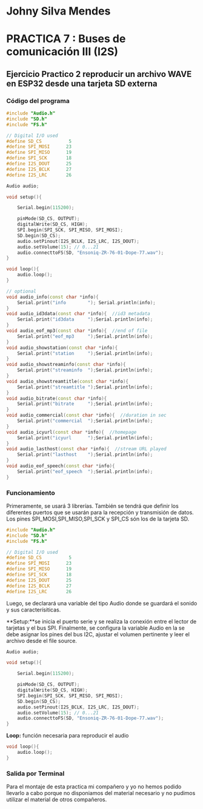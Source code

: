 # Johny Silva Mendes
# PRACTICA 7  : Buses de comunicación III (I2S)

## Ejercicio Practico 2 reproducir un archivo WAVE en ESP32 desde una tarjeta SD externa

### Código del programa
```cpp
#include "Audio.h"
#include "SD.h"
#include "FS.h"

// Digital I/O used
#define SD_CS          5
#define SPI_MOSI      23
#define SPI_MISO      19
#define SPI_SCK       18
#define I2S_DOUT      25
#define I2S_BCLK      27
#define I2S_LRC       26

Audio audio;

void setup(){

    Serial.begin(115200);

    pinMode(SD_CS, OUTPUT);
    digitalWrite(SD_CS, HIGH);
    SPI.begin(SPI_SCK, SPI_MISO, SPI_MOSI);
    SD.begin(SD_CS);
    audio.setPinout(I2S_BCLK, I2S_LRC, I2S_DOUT);
    audio.setVolume(15); // 0...21
    audio.connecttoFS(SD, "Ensoniq-ZR-76-01-Dope-77.wav");
}

void loop(){
    audio.loop();
}

// optional
void audio_info(const char *info){
    Serial.print("info        "); Serial.println(info);
}
void audio_id3data(const char *info){  //id3 metadata
    Serial.print("id3data     ");Serial.println(info);
}
void audio_eof_mp3(const char *info){  //end of file
    Serial.print("eof_mp3     ");Serial.println(info);
}
void audio_showstation(const char *info){
    Serial.print("station     ");Serial.println(info);
}
void audio_showstreaminfo(const char *info){
    Serial.print("streaminfo  ");Serial.println(info);
}
void audio_showstreamtitle(const char *info){
    Serial.print("streamtitle ");Serial.println(info);
}
void audio_bitrate(const char *info){
    Serial.print("bitrate     ");Serial.println(info);
}
void audio_commercial(const char *info){  //duration in sec
    Serial.print("commercial  ");Serial.println(info);
}
void audio_icyurl(const char *info){  //homepage
    Serial.print("icyurl      ");Serial.println(info);
}
void audio_lasthost(const char *info){  //stream URL played
    Serial.print("lasthost    ");Serial.println(info);
}
void audio_eof_speech(const char *info){
    Serial.print("eof_speech  ");Serial.println(info);
}
```

### Funcionamiento 

Primeramente, se usará 3 librerías. También se tendrá que definir los diferentes puertos que se usarán para la recepción y transmisión de datos. Los pines SPI_MOSI,SPI_MISO,SPI_SCK y SPI_CS són los de la tarjeta SD.

```cpp
#include "Audio.h"
#include "SD.h"
#include "FS.h"

// Digital I/O used
#define SD_CS          5
#define SPI_MOSI      23
#define SPI_MISO      19
#define SPI_SCK       18
#define I2S_DOUT      25
#define I2S_BCLK      27
#define I2S_LRC       26
```
Luego, se declarará una variable del tipo Audio donde se guardará el sonido y sus caracterísiticas. 

**Setup:**se inicia el puerto serie y se realiza la conexión entre el lector de tarjetas y el bus SPI. Finalmente, se configura la variable Audio en la se debe asignar los pines del bus I2C, ajustar el volumen pertinente y leer el archivo desde el file source.

```cpp
Audio audio;

void setup(){

    Serial.begin(115200);

    pinMode(SD_CS, OUTPUT);
    digitalWrite(SD_CS, HIGH);
    SPI.begin(SPI_SCK, SPI_MISO, SPI_MOSI);
    SD.begin(SD_CS);
    audio.setPinout(I2S_BCLK, I2S_LRC, I2S_DOUT);
    audio.setVolume(15); // 0...21
    audio.connecttoFS(SD, "Ensoniq-ZR-76-01-Dope-77.wav");
}
```

**Loop:** función necesaria para reproducir el audio

```cpp
void loop(){
    audio.loop();
}
```

### Salida por Terminal 
Para el montaje de esta practica mi compañero y yo no hemos podido llevarlo a cabo porque no disponiamos del material necesario y no pudimos utilizar el material de otros compañeros.
